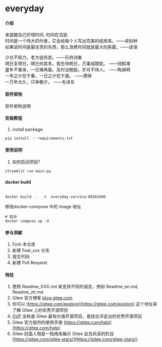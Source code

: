 # everyday

#### 介绍
来提醒自己珍惜时间, 时间在流逝.  
时间是一个伟大的作者，它会给每个人写出完美的结局来。——卓别林  
如果说时间是最宝贵的东西，那么浪费时间就是最大的挥霍。——谚语

少壮不努力，老大徒伤悲。——乐府诗集  
明日复明日，明日何其多。我生待明日，万事成蹉跎。 ——钱鹤滩  
盛年不重来，一日难再晨。及时当勉励，岁月不待人。 ——陶渊明  
一年之计在于春，一日之计在于晨。 ——萧绎  
一万年太久，只争朝夕。 ——毛泽东  


#### 软件架构
软件架构说明


#### 安装教程

1.  install package
```bash
pip install -r requirements.txt
```



#### 使用说明

1.  如何启动项目?   

```bash
streamlit run main.py
```


#### docker build 

```commandline

docker build  .  -t  everyday-service:08281600 
```



修改docker-compose 中的 image 地址
```commandline
# 启动
docker compose up -d 

```



#### 参与贡献

1.  Fork 本仓库
2.  新建 Feat_xxx 分支
3.  提交代码
4.  新建 Pull Request


#### 特技

1.  使用 Readme\_XXX.md 来支持不同的语言，例如 Readme\_en.md, Readme\_zh.md
2.  Gitee 官方博客 [blog.gitee.com](https://blog.gitee.com)
3.  你可以 [https://gitee.com/explore](https://gitee.com/explore) 这个地址来了解 Gitee 上的优秀开源项目
4.  [GVP](https://gitee.com/gvp) 全称是 Gitee 最有价值开源项目，是综合评定出的优秀开源项目
5.  Gitee 官方提供的使用手册 [https://gitee.com/help](https://gitee.com/help)
6.  Gitee 封面人物是一档用来展示 Gitee 会员风采的栏目 [https://gitee.com/gitee-stars/](https://gitee.com/gitee-stars/)
